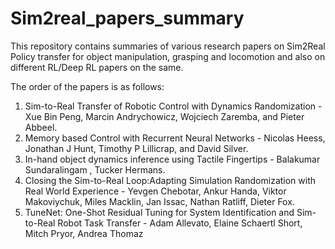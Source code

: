 # Sim2real_papers_summary

This repository contains summaries of various research papers on Sim2Real Policy transfer for object manipulation, grasping and locomotion and also on different RL/Deep RL papers on the same.

The order of the papers is as follows:
1. Sim-to-Real Transfer of Robotic Control with Dynamics Randomization - Xue Bin Peng, Marcin Andrychowicz, Wojciech Zaremba, and Pieter Abbeel.
2. Memory based Control with Recurrent Neural Networks - Nicolas Heess, Jonathan J Hunt, Timothy P Lillicrap, and David Silver.
3. In-hand object dynamics inference using Tactile Fingertips - Balakumar Sundaralingam , Tucker Hermans.
4. Closing the Sim-to-Real Loop:Adapting Simulation Randomization with Real World Experience - Yevgen Chebotar, Ankur Handa, Viktor Makoviychuk, Miles Macklin, Jan Issac, Nathan Ratliff, Dieter Fox.
5. TuneNet: One-Shot Residual Tuning for System Identification and Sim-to-Real Robot Task Transfer - Adam Allevato, Elaine Schaertl Short, Mitch Pryor, Andrea Thomaz


